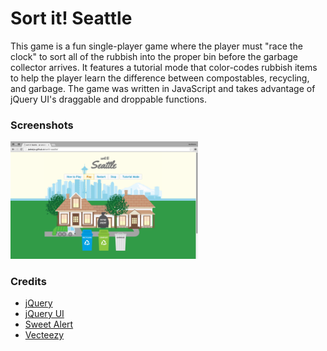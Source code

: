 # Sort it! Seattle

This game is a fun single-player game where the player must "race the clock" to sort all of the rubbish into the proper bin before the garbage collector arrives. It features a tutorial mode that color-codes rubbish items to help the player learn the difference between compostables, recycling, and garbage. The game was written in JavaScript and takes advantage of jQuery UI's draggable and droppable functions.

### Screenshots
<img src="img/screenshot.png" width="300">

### Credits
* [jQuery](http://jquery.com)
* [jQuery UI](http://jqueryui.com)
* [Sweet Alert](http://t4t5.github.io/sweetalert/)
* [Vecteezy](http://vecteezy.com)
